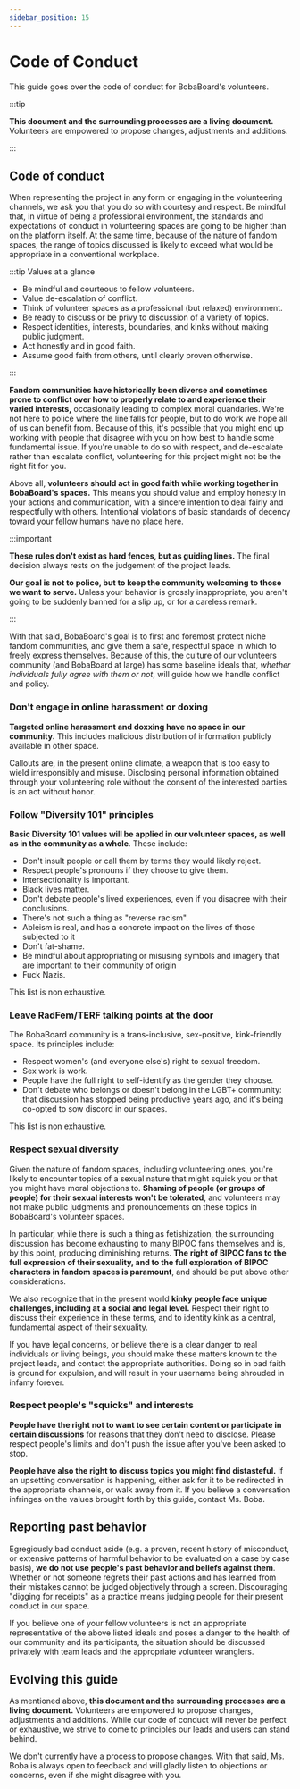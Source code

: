 ```yaml
---
sidebar_position: 15
---
```


# Code of Conduct

This guide goes over the code of conduct for BobaBoard's volunteers.

:::tip

**This document and the surrounding processes are a living document.** Volunteers are empowered to propose changes, adjustments and additions.

:::

## Code of conduct

When representing the project in any form or engaging in the volunteering channels, we ask you that you do so with courtesy and respect. Be mindful that, in virtue of being a professional environment, the standards and expectations of conduct in volunteering spaces are going to be higher than on the platform itself. At the same time, because of the nature of fandom spaces, the range of topics discussed is likely to exceed what would be appropriate in a conventional workplace.

:::tip Values at a glance

- Be mindful and courteous to fellow volunteers.
- Value de-escalation of conflict.
- Think of volunteer spaces as a professional (but relaxed) environment.
- Be ready to discuss or be privy to discussion of a variety of topics.
- Respect identities, interests, boundaries, and kinks without making public judgment.
- Act honestly and in good faith.
- Assume good faith from others, until clearly proven otherwise.

:::

**Fandom communities have historically been diverse and sometimes prone to conflict over how to properly relate to and experience their varied interests,** occasionally leading to complex moral quandaries. We're not here to police where the line falls for people, but to do work we hope all of us can benefit from. Because of this, it's possible that you might end up working with people that disagree with you on how best to handle some fundamental issue. If you're unable to do so with respect, and de-escalate rather than escalate conflict, volunteering for this project might not be the right fit for you.

Above all, **volunteers should act in good faith while working together in BobaBoard's spaces.** This means you should value and employ honesty in your actions and communication, with a sincere intention to deal fairly and respectfully with others. Intentional violations of basic standards of decency toward your fellow humans have no place here.

:::important

**These rules don't exist as hard fences, but as guiding lines.** The final decision always rests on the judgement of the project leads.

**Our goal is not to police, but to keep the community welcoming to those we want to serve.** Unless your behavior is grossly inappropriate, you aren't going to be suddenly banned for a slip up, or for a careless remark.

:::

With that said, BobaBoard's goal is to first and foremost protect niche fandom communities, and give them a safe, respectful space in which to freely express themselves. Because of this, the culture of our volunteers community (and BobaBoard at large) has some baseline ideals that, _whether individuals fully agree with them or not_, will guide how we handle conflict and policy.

### Don't engage in online harassment or doxing

**Targeted online harassment and doxxing have no space in our community.** This includes malicious distribution of information publicly available in other space.

Callouts are, in the present online climate, a weapon that is too easy to wield irresponsibly and misuse. Disclosing personal information obtained through your volunteering role without the consent of the interested parties is an act without honor.

### Follow "Diversity 101" principles

**Basic Diversity 101 values will be applied in our volunteer spaces, as well as in the community as a whole**. These include:

- Don't insult people or call them by terms they would likely reject.
- Respect people's pronouns if they choose to give them.
- Intersectionality is important.
- Black lives matter.
- Don't debate people's lived experiences, even if you disagree with their conclusions.
- There's not such a thing as "reverse racism".
- Ableism is real, and has a concrete impact on the lives of those subjected to it
- Don't fat-shame.
- Be mindful about appropriating or misusing symbols and imagery that are important to their community of origin
- Fuck Nazis.

This list is non exhaustive.

### Leave RadFem/TERF talking points at the door

The BobaBoard community is a trans-inclusive, sex-positive, kink-friendly space. Its principles include:

- Respect women's (and everyone else's) right to sexual freedom.
- Sex work is work.
- People have the full right to self-identify as the gender they choose.
- Don't debate who belongs or doesn't belong in the LGBT+ community: that discussion has stopped being productive years ago, and it's being co-opted to sow discord in our spaces.

This list is non exhaustive.

### Respect sexual diversity

Given the nature of fandom spaces, including volunteering ones, you're likely to encounter topics of a sexual nature that might squick you or that you might have moral objections to. **Shaming of people (or groups of people) for their sexual interests won't be tolerated**, and volunteers may not make public judgments and pronouncements on these topics in BobaBoard's volunteer spaces.

In particular, while there is such a thing as fetishization, the surrounding discussion has become exhausting to many BIPOC fans themselves and is, by this point, producing diminishing returns. **The right of BIPOC fans to the full expression of their sexuality, and to the full exploration of BIPOC characters in fandom spaces is paramount**, and should be put above other considerations.

We also recognize that in the present world **kinky people face unique challenges, including at a social and legal level.** Respect their right to discuss their experience in these terms, and to identity kink as a central, fundamental aspect of their sexuality.

If you have legal concerns, or believe there is a clear danger to real individuals or living beings, you should make these matters known to the project leads, and contact the appropriate authorities. Doing so in bad faith is ground for expulsion, and will result in your username being shrouded in infamy forever.

### Respect people's "squicks" and interests

**People have the right not to want to see certain content or participate in certain discussions** for reasons that they don't need to disclose. Please respect people's limits and don't push the issue after you've been asked to stop.

**People have also the right to discuss topics you might find distasteful.** If an upsetting conversation is happening, either ask for it to be redirected in the appropriate channels, or walk away from it. If you believe a conversation infringes on the values brought forth by this guide, contact Ms. Boba.

## Reporting past behavior

Egregiously bad conduct aside (e.g. a proven, recent history of misconduct, or extensive patterns of harmful behavior to be evaluated on a case by case basis), **we do not use people's past behavior and beliefs against them**. Whether or not someone regrets their past actions and has learned from their mistakes cannot be judged objectively through a screen. Discouraging "digging for receipts" as a practice means judging people for their present conduct in our space.

If you believe one of your fellow volunteers is not an appropriate representative of the above listed ideals and poses a danger to the health of our community and its participants, the situation should be discussed privately with team leads and the appropriate volunteer wranglers.

## Evolving this guide

As mentioned above, **this document and the surrounding processes are a living document.** Volunteers are empowered to propose changes, adjustments and additions. While our code of conduct will never be perfect or exhaustive, we strive to come to principles our leads and users can stand behind.

We don't currently have a process to propose changes. With that said, Ms. Boba is always open to feedback and will gladly listen to objections or concerns, even if she might disagree with you.
